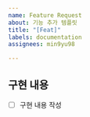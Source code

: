 ```yaml
---
name: Feature Request
about: 기능 추가 템플릿
title: "[Feat]"
labels: documentation
assignees: min9yu98

---
```


## 구현 내용
- [ ] 구현 내용 작성
